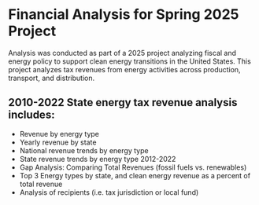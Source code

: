 # Financial Analysis for Spring 2025 Project
Analysis was conducted as part of a 2025 project analyzing fiscal and energy policy to support clean energy transitions in the United States. 
This project analyzes tax revenues from energy activities across production, transport, and distribution.

## 2010-2022 State energy tax revenue analysis includes:
  - Revenue by energy type
  - Yearly revenue by state
  - National revenue trends by energy type
  - State revenue trends by energy type 2012-2022
  - Gap Analysis: Comparing Total Revenues (fossil fuels vs. renewables)
  - Top 3 Energy types by state, and clean energy revenue as a percent of total revenue
  - Analysis of recipients (i.e. tax jurisdiction or local fund)
